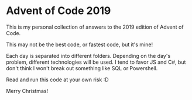 # Advent of Code 2019
This is my personal collection of answers to the 2019 edition of Advent of Code.

This may not be the best code, or fastest code, but it's mine!

Each day is separated into different folders. Depending on the day's problem, different technologies will be used. I tend to favor JS and C#, but don't think I won't break out something like SQL or Powershell.

Read and run this code at your own risk :D

Merry Christmas!